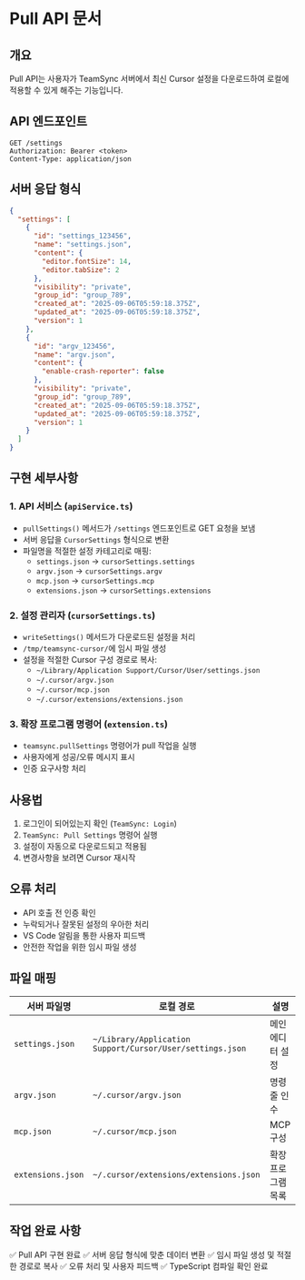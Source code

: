# Pull API 문서

## 개요
Pull API는 사용자가 TeamSync 서버에서 최신 Cursor 설정을 다운로드하여 로컬에 적용할 수 있게 해주는 기능입니다.

## API 엔드포인트
```
GET /settings
Authorization: Bearer <token>
Content-Type: application/json
```

## 서버 응답 형식
```json
{
  "settings": [
    {
      "id": "settings_123456",
      "name": "settings.json",
      "content": {
        "editor.fontSize": 14,
        "editor.tabSize": 2
      },
      "visibility": "private",
      "group_id": "group_789",
      "created_at": "2025-09-06T05:59:18.375Z",
      "updated_at": "2025-09-06T05:59:18.375Z",
      "version": 1
    },
    {
      "id": "argv_123456",
      "name": "argv.json",
      "content": {
        "enable-crash-reporter": false
      },
      "visibility": "private",
      "group_id": "group_789",
      "created_at": "2025-09-06T05:59:18.375Z",
      "updated_at": "2025-09-06T05:59:18.375Z",
      "version": 1
    }
  ]
}
```

## 구현 세부사항

### 1. API 서비스 (`apiService.ts`)
- `pullSettings()` 메서드가 `/settings` 엔드포인트로 GET 요청을 보냄
- 서버 응답을 `CursorSettings` 형식으로 변환
- 파일명을 적절한 설정 카테고리로 매핑:
  - `settings.json` → `cursorSettings.settings`
  - `argv.json` → `cursorSettings.argv`
  - `mcp.json` → `cursorSettings.mcp`
  - `extensions.json` → `cursorSettings.extensions`

### 2. 설정 관리자 (`cursorSettings.ts`)
- `writeSettings()` 메서드가 다운로드된 설정을 처리
- `/tmp/teamsync-cursor/`에 임시 파일 생성
- 설정을 적절한 Cursor 구성 경로로 복사:
  - `~/Library/Application Support/Cursor/User/settings.json`
  - `~/.cursor/argv.json`
  - `~/.cursor/mcp.json`
  - `~/.cursor/extensions/extensions.json`

### 3. 확장 프로그램 명령어 (`extension.ts`)
- `teamsync.pullSettings` 명령어가 pull 작업을 실행
- 사용자에게 성공/오류 메시지 표시
- 인증 요구사항 처리

## 사용법
1. 로그인이 되어있는지 확인 (`TeamSync: Login`)
2. `TeamSync: Pull Settings` 명령어 실행
3. 설정이 자동으로 다운로드되고 적용됨
4. 변경사항을 보려면 Cursor 재시작

## 오류 처리
- API 호출 전 인증 확인
- 누락되거나 잘못된 설정의 우아한 처리
- VS Code 알림을 통한 사용자 피드백
- 안전한 작업을 위한 임시 파일 생성

## 파일 매핑
| 서버 파일명 | 로컬 경로 | 설명 |
|-------------|-----------|------|
| `settings.json` | `~/Library/Application Support/Cursor/User/settings.json` | 메인 에디터 설정 |
| `argv.json` | `~/.cursor/argv.json` | 명령줄 인수 |
| `mcp.json` | `~/.cursor/mcp.json` | MCP 구성 |
| `extensions.json` | `~/.cursor/extensions/extensions.json` | 확장 프로그램 목록 |

## 작업 완료 사항
✅ Pull API 구현 완료
✅ 서버 응답 형식에 맞춘 데이터 변환
✅ 임시 파일 생성 및 적절한 경로로 복사
✅ 오류 처리 및 사용자 피드백
✅ TypeScript 컴파일 확인 완료
